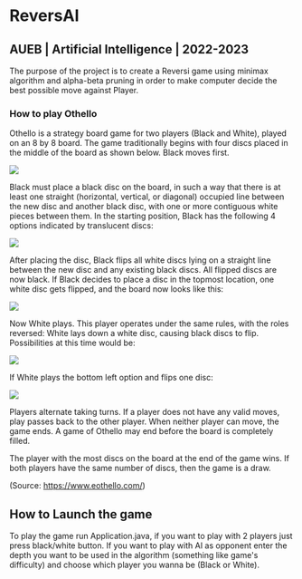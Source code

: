 # ReversAI

## AUEB | Artificial Intelligence | 2022-2023

The purpose of the project is to create a Reversi game using minimax algorithm and alpha-beta pruning in order to make computer decide the best possible move against Player.

### How to play Othello


Othello is a strategy board game for two players (Black and White), played on an 8 by 8 board. The game traditionally begins with four discs placed in the middle of the board as shown below. Black moves first.

  ![](https://www.eothello.com/images/how_to_play_othello_0.png)

Black must place a black disc on the board, in such a way that there is at least one straight (horizontal, vertical, or diagonal) occupied line between the new disc and another black disc, with one or more contiguous white pieces between them. In the starting position, Black has the following 4 options indicated by translucent discs:

![](https://user-images.githubusercontent.com/61802563/195997981-6cba22df-e441-46ad-bd62-3c8c920d0ba7.png)

After placing the disc, Black flips all white discs lying on a straight line between the new disc and any existing black discs. All flipped discs are now black. If Black decides to place a disc in the topmost location, one white disc gets flipped, and the board now looks like this:

![](https://user-images.githubusercontent.com/61802563/195997999-0157d35d-2080-45ae-bcf8-bf606dac4ad8.png)

Now White plays. This player operates under the same rules, with the roles reversed: White lays down a white disc, causing black discs to flip. Possibilities at this time would be:

![](https://www.eothello.com/images/how_to_play_othello_3.png)

If White plays the bottom left option and flips one disc:

![](https://www.eothello.com/images/how_to_play_othello_4.png)

Players alternate taking turns. If a player does not have any valid moves, play passes back to the other player. When neither player can move, the game ends. A game of Othello may end before the board is completely filled.

The player with the most discs on the board at the end of the game wins. If both players have the same number of discs, then the game is a draw.

(Source: https://www.eothello.com/)

## How to Launch the game

To play the game run Application.java, if you want to play with 2 players just press black/white button. If you want to play with AI as opponent enter the depth you want to be used in the algorithm (something like game's difficulty) and choose which player you wanna be (Black or White).
